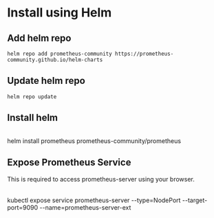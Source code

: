 # Install using Helm

## Add helm repo

`helm repo add prometheus-community https://prometheus-community.github.io/helm-charts`

## Update helm repo

`helm repo update`

## Install helm 

######
helm install prometheus prometheus-community/prometheus

## Expose Prometheus Service

This is required to access prometheus-server using your browser.
######  
kubectl expose service prometheus-server --type=NodePort --target-port=9090 --name=prometheus-server-ext

